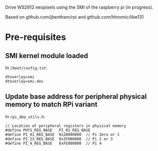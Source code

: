Drive WS2812 neopixels using the SMI of the raspberry pi (in progress).

Based on github.com/jbentham/rpi and github.com/hhromic/libe131

Pre-requisites
==============

## SMI kernel module loaded

In `/boot/config.txt`:
```
dtoverlay=smi
dtoverlay=smi-dev
```

## Update base address for peripheral physical memory to match RPi variant
In `rpi_dma_utils.h`:
```
// Location of peripheral registers in physical memory
#define PHYS_REG_BASE   PI_01_REG_BASE
#define PI_01_REG_BASE  0x20000000  // Pi Zero or 1
#define PI_23_REG_BASE  0x3F000000  // Pi 2 or 3
#define PI_4_REG_BASE   0xFE000000  // Pi 4
```
